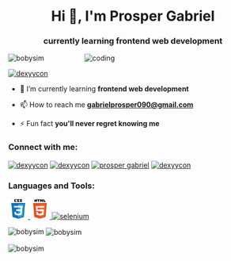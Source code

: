 

<h1 align="center">Hi 👋, I'm Prosper Gabriel</h1>
<h3 align="center">currently learning frontend web development</h3>
<img src="https://camo.githubusercontent.com/c1dcb74cc1c1835b1d716f5051499a2814c683c806b15f04b0eba492863703e9/68747470733a2f2f63646e2e6472696262626c652e636f6d2f75736572732f3733303730332f73637265656e73686f74732f363538313234332f6176656e746f2e676966" align="right" width="350" alt="coding"/>

<p align="left"> <img src="https://komarev.com/ghpvc/?username=bobysim&label=Profile%20views&color=0e75b6&style=flat" alt="bobysim" /> </p>

<p align="left"> <a href="https://twitter.com/dexyycon" target="blank"><img src="https://img.shields.io/twitter/follow/dexyycon?logo=twitter&style=for-the-badge" alt="dexyycon" /></a> </p>

- 🌱 I’m currently learning **frontend web development**

- 📫 How to reach me **gabrielprosper090@gmail.com**

- ⚡ Fun fact **you'll never regret knowing me**

<h3 align="left">Connect with me:</h3>
<p align="left">
<a href="https://codepen.io/dexyycon" target="_blank"><img align="center" src="https://raw.githubusercontent.com/rahuldkjain/github-profile-readme-generator/master/src/images/icons/Social/codepen.svg" alt="dexyycon" height="30" width="40" /></a>
<a href="https://twitter.com/dexyycon" target="_blank"><img align="center" src="https://raw.githubusercontent.com/rahuldkjain/github-profile-readme-generator/master/src/images/icons/Social/twitter.svg" alt="dexyycon" height="30" width="40" /></a>
<a href="https://www.linkedin.com/in/prosper-gabriel" target="_blank"><img align="center" src="https://raw.githubusercontent.com/rahuldkjain/github-profile-readme-generator/master/src/images/icons/Social/linked-in-alt.svg" alt="prosper gabriel" height="30" width="40" /></a>
<a href="https://instagram.com/dexyycon" target="_blank"><img align="center" src="https://raw.githubusercontent.com/rahuldkjain/github-profile-readme-generator/master/src/images/icons/Social/instagram.svg" alt="dexyycon" height="30" width="40" /></a>
</p>

<h3 align="left">Languages and Tools:</h3>
<p align="left"> <a href="https://www.w3schools.com/css/" target="_blank" rel="noreferrer"> <img src="https://raw.githubusercontent.com/devicons/devicon/master/icons/css3/css3-original-wordmark.svg" alt="css3" width="40" height="40"/> </a> <a href="https://www.w3.org/html/" target="_blank" rel="noreferrer"> <img src="https://raw.githubusercontent.com/devicons/devicon/master/icons/html5/html5-original-wordmark.svg" alt="html5" width="40" height="40"/> </a> <a href="https://www.selenium.dev" target="_blank" rel="noreferrer"> <img src="https://raw.githubusercontent.com/detain/svg-logos/780f25886640cef088af994181646db2f6b1a3f8/svg/selenium-logo.svg" alt="selenium" width="40" height="40"/> </a> </p>

<p><img align="left" src="https://github-readme-stats.vercel.app/api/top-langs?username=bobysim&show_icons=true&locale=en&layout=compact" alt="bobysim" /></p>

<p>&nbsp;<img align="center" src="https://github-readme-stats.vercel.app/api?username=bobysim&show_icons=true&locale=en" alt="bobysim" /></p>

<p><img align="center" src="https://github-readme-streak-stats.herokuapp.com/?user=bobysim&" alt="bobysim" /></p>
